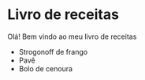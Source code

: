 # Livro de receitas
Olá! Bem vindo ao meu livro de receitas
- Strogonoff de frango
- Pavê
- Bolo de cenoura


